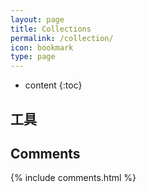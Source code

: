 ```yaml
---
layout: page
title: Collections
permalink: /collection/
icon: bookmark
type: page
---
```


* content
{:toc}

## 工具

## Comments

{% include comments.html %}

